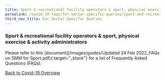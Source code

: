 ```yaml
---
title: Sport & recreational facility operators & sport, physical exercise & activity administrators
permalink: /covid-19-faqs/for-sector-specific-queries/sport-and-recreational
third_nav_title: For Sector-Specific Queries
---
```


### Sport & recreational facility operators & sport, physical exercise & activity administrators

Please refer to this [document](/images/guides/Updated 24 Feb 2022_FAQs on SMM for Sport.pdf){:target="_blank"} for a list of Frequently Asked Questions (FAQs).


[Back to Covid-19 Overview](/covid/)
